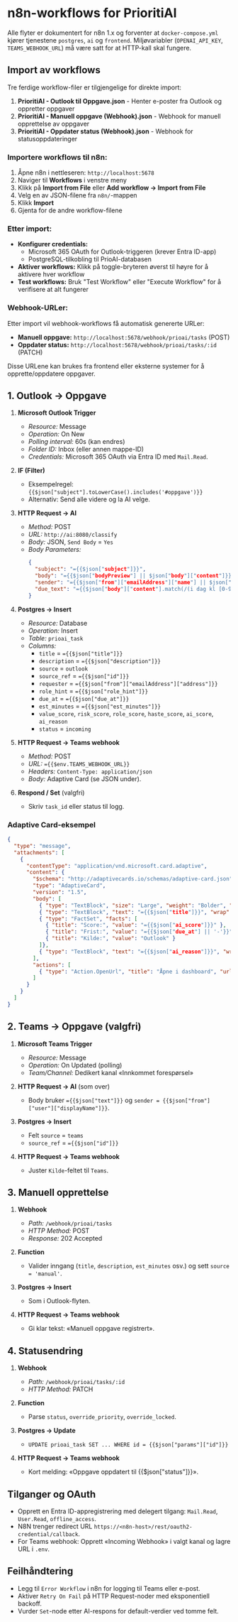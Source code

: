# n8n-workflows for PrioritiAI

Alle flyter er dokumentert for n8n 1.x og forventer at `docker-compose.yml` kjører tjenestene `postgres`, `ai` og `frontend`. Miljøvariabler (`OPENAI_API_KEY`, `TEAMS_WEBHOOK_URL`) må være satt for at HTTP-kall skal fungere.

## Import av workflows

Tre ferdige workflow-filer er tilgjengelige for direkte import:

1. **PrioritiAI - Outlook til Oppgave.json** - Henter e-poster fra Outlook og oppretter oppgaver
2. **PrioritiAI - Manuell oppgave (Webhook).json** - Webhook for manuell opprettelse av oppgaver
3. **PrioritiAI - Oppdater status (Webhook).json** - Webhook for statusoppdateringer

### Importere workflows til n8n:

1. Åpne n8n i nettleseren: `http://localhost:5678`
2. Naviger til **Workflows** i venstre meny
3. Klikk på **Import from File** eller **Add workflow → Import from File**
4. Velg en av JSON-filene fra `n8n/`-mappen
5. Klikk **Import**
6. Gjenta for de andre workflow-filene

### Etter import:

- **Konfigurer credentials:** 
  - Microsoft 365 OAuth for Outlook-triggeren (krever Entra ID-app)
  - PostgreSQL-tilkobling til PrioAI-databasen
- **Aktiver workflows:** Klikk på toggle-bryteren øverst til høyre for å aktivere hver workflow
- **Test workflows:** Bruk "Test Workflow" eller "Execute Workflow" for å verifisere at alt fungerer

### Webhook-URLer:

Etter import vil webhook-workflows få automatisk genererte URLer:
- **Manuell oppgave:** `http://localhost:5678/webhook/prioai/tasks` (POST)
- **Oppdater status:** `http://localhost:5678/webhook/prioai/tasks/:id` (PATCH)

Disse URLene kan brukes fra frontend eller eksterne systemer for å opprette/oppdatere oppgaver.

## 1. Outlook → Oppgave

1. **Microsoft Outlook Trigger**
   - *Resource:* Message
   - *Operation:* On New
   - *Polling interval:* 60s (kan endres)
   - *Folder ID:* Inbox (eller annen mappe-ID)
   - *Credentials:* Microsoft 365 OAuth via Entra ID med `Mail.Read`.

2. **IF (Filter)**
   - Eksempelregel: `{{$json["subject"].toLowerCase().includes('#oppgave')}}`
   - Alternativ: Send alle videre og la AI velge.

3. **HTTP Request → AI**
   - *Method:* POST
   - *URL:* `http://ai:8080/classify`
   - *Body:* JSON, `Send Body` = `Yes`
   - *Body Parameters:*
     ```json
     {
       "subject": "={{$json["subject"]}}",
       "body": "={{$json["bodyPreview"] || $json["body"]["content"]}}",
       "sender": "={{$json["from"]["emailAddress"]["name"] || $json["from"]["emailAddress"]["address"]}}",
       "due_text": "={{$json["body"]["content"].match(/(i dag kl [0-9:]+)/i)?.[0]}}"
     }
     ```

4. **Postgres → Insert**
   - *Resource:* Database
   - *Operation:* Insert
   - *Table:* `prioai_task`
   - *Columns:*
     - `title` = `={{$json["title"]}}`
     - `description` = `={{$json["description"]}}`
     - `source` = `outlook`
     - `source_ref` = `={{$json["id"]}}`
     - `requester` = `={{$json["from"]["emailAddress"]["address"]}}`
     - `role_hint` = `={{$json["role_hint"]}}`
     - `due_at` = `={{$json["due_at"]}}`
     - `est_minutes` = `={{$json["est_minutes"]}}`
     - `value_score`, `risk_score`, `role_score`, `haste_score`, `ai_score`, `ai_reason`
     - `status` = `incoming`

5. **HTTP Request → Teams webhook**
   - *Method:* POST
   - *URL:* `={{$env.TEAMS_WEBHOOK_URL}}`
   - *Headers:* `Content-Type: application/json`
   - *Body:* Adaptive Card (se JSON under).

6. **Respond / Set** (valgfri)
   - Skriv `task_id` eller status til logg.

### Adaptive Card-eksempel

```json
{
  "type": "message",
  "attachments": [
    {
      "contentType": "application/vnd.microsoft.card.adaptive",
      "content": {
        "$schema": "http://adaptivecards.io/schemas/adaptive-card.json",
        "type": "AdaptiveCard",
        "version": "1.5",
        "body": [
          { "type": "TextBlock", "size": "Large", "weight": "Bolder", "text": "Ny oppgave i PrioritiAI" },
          { "type": "TextBlock", "text": "={{$json["title"]}}", "wrap": true },
          { "type": "FactSet", "facts": [
            { "title": "Score:", "value": "={{$json["ai_score"]}}" },
            { "title": "Frist:", "value": "={{$json["due_at"] || '-'}}" },
            { "title": "Kilde:", "value": "Outlook" }
          ]},
          { "type": "TextBlock", "text": "={{$json["ai_reason"]}}", "wrap": true, "isSubtle": true }
        ],
        "actions": [
          { "type": "Action.OpenUrl", "title": "Åpne i dashboard", "url": "https://prioai.local/task/={{$json["id"]}}" }
        ]
      }
    }
  ]
}
```

## 2. Teams → Oppgave (valgfri)

1. **Microsoft Teams Trigger**
   - *Resource:* Message
   - *Operation:* On Updated (polling)
   - *Team/Channel:* Dedikert kanal «Innkommet forespørsel»

2. **HTTP Request → AI** (som over)
   - Body bruker `={{$json["text"]}}` og `sender = {{$json["from"]["user"]["displayName"]}}`.

3. **Postgres → Insert**
   - Felt `source` = `teams`
   - `source_ref` = `={{$json["id"]}}`

4. **HTTP Request → Teams webhook**
   - Juster `Kilde`-feltet til `Teams`.

## 3. Manuell opprettelse

1. **Webhook**
   - *Path:* `/webhook/prioai/tasks`
   - *HTTP Method:* POST
   - *Response:* 202 Accepted

2. **Function**
   - Valider inngang (`title`, `description`, `est_minutes` osv.) og sett `source = 'manual'`.

3. **Postgres → Insert**
   - Som i Outlook-flyten.

4. **HTTP Request → Teams webhook**
   - Gi klar tekst: «Manuell oppgave registrert».

## 4. Statusendring

1. **Webhook**
   - *Path:* `/webhook/prioai/tasks/:id`
   - *HTTP Method:* PATCH

2. **Function**
   - Parse `status`, `override_priority`, `override_locked`.

3. **Postgres → Update**
   - `UPDATE prioai_task SET ... WHERE id = {{$json["params"]["id"]}}`

4. **HTTP Request → Teams webhook**
   - Kort melding: «Oppgave oppdatert til {{$json["status"]}}».

## Tilganger og OAuth

- Opprett en Entra ID-appregistrering med delegert tilgang: `Mail.Read`, `User.Read`, `offline_access`.
- N8N trenger redirect URL `https://<n8n-host>/rest/oauth2-credential/callback`.
- For Teams webhook: Opprett «Incoming Webhook» i valgt kanal og lagre URL i `.env`.

## Feilhåndtering

- Legg til `Error Workflow` i n8n for logging til Teams eller e-post.
- Aktiver `Retry On Fail` på HTTP Request-noder med eksponentiell backoff.
- Vurder `Set`-node etter AI-respons for default-verdier ved tomme felt.
